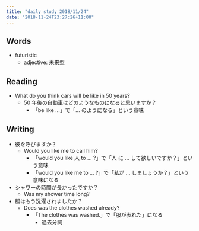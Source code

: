 ```yaml
---
title: "daily study 2018/11/24"
date: "2018-11-24T23:27:26+11:00"
---
```


## Words

- futuristic
    - adjective: 未来型

## Reading

- What do you think cars will be like in 50 years?
    - 50 年後の自動車はどのようなものになると思いますか？
        - 「be like …」で「… のようになる」という意味

## Writing

- 彼を呼びますか？
    - Would you like me to call him?
        - 「would you like 人 to … ?」で「人 に … して欲しいですか？」という意味
        - 「would you like me to … ?」で「私が … しましょうか？」という意味になる
- シャワーの時間が長かったですか？
    - Was my shower time long?
- 服はもう洗濯されましたか？
    - Does was the clothes washed already?
        - 「The clothes was washed.」で「服が表れた」になる
            - 過去分詞
